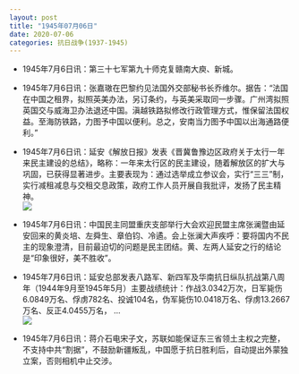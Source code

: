 ```yaml
---
layout: post
title: "1945年07月06日"
date: 2020-07-06
categories: 抗日战争(1937-1945)
---
```


<meta name="referrer" content="no-referrer" />

- 1945年7月6日讯：第三十七军第九十师克复赣南大庾、新城。 

- 1945年7月6日讯：张嘉璈在巴黎约见法国外交部秘书长乔维尔。据告：“法国在中国之租界，拟照英美办法，另订条约，与英美采取同一步骤。广州湾拟照英国交与威海卫办法退还中国。滇越铁路拟修改行政管理方式，惟保留法国权益。至海防铁路，力图予中国以便利。总之，安南当力图予中国以出海通路便利。” 

- 1945年7月6日讯：延安《解放日报》发表《晋冀鲁豫边区政府关于太行一年来民主建设的总结》，略称：一年来太行区的民主建设，随着解放区的扩大与巩固，已获得显著进步。主要表现为：通过选举成立参议会，实行“三三”制，实行减租减息与交租交息政策，政府工作人员开展自我批评，发扬了民主精神。 <br/><img src="https://wx1.sinaimg.cn/large/aca367d8ly1ggheq4bhmyj20c8090q2y.jpg" />

- 1945年7月6日讯：中国民主同盟重庆支部举行大会欢迎民盟主席张澜暨由延安回来的黄炎培、左舜生、章伯钧、冷遹。会上张澜大声疾呼：要将国内不民主的现象澄清，目前最迫切的问题是民主团结。黄、左两人延安之行的结论是“印象很好，美不胜收”。 

- 1945年7月6日讯：延安总部发表八路军、新四军及华南抗日纵队抗战第八周年（1944年9月至1945年5月）主要战绩统计：作战3.0342万次，日军毙伤6.0849万名、俘虏782名、投诚104名，伪军毙伤10.0418万名、俘虏13.2667万名、反正4.0455万名， ... <br/><img src="https://wx3.sinaimg.cn/large/aca367d8ly1ggh2kaq3xrj20c809z3yp.jpg" />

- 1945年7月6日讯：蒋介石电宋子文，苏联如能保证东三省领土主权之完整，不支持中共“割据”，不鼓励新疆叛乱，中国愿于抗日胜利后，自动提出外蒙独立案，否则相机中止交涉。 


